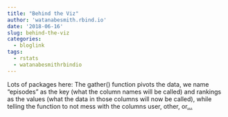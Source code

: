 ```yaml
---
title: "Behind the Viz"
author: 'watanabesmith.rbind.io'
date: '2018-06-16'
slug: behind-the-viz
categories:
  - bloglink
tags:
  - rstats
  - watanabesmithrbindio
---
```


Lots of packages here: The gather() function pivots the data, we name “episodes” as the key (what the column names will be called) and rankings as the values (what the data in those columns will now be called), while telling the function to not mess with the columns user, other, or[... <i class="fas fa-external-link-alt"></i>](https://WatanabeSmith.rbind.io/post/behind-the-viz-ranked-black-mirror/)

